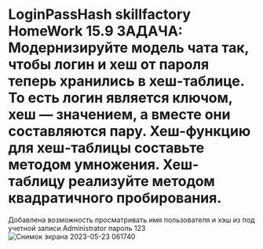 # LoginPassHash skillfactory HomeWork 15.9 ЗАДАЧА: Модернизируйте модель чата так, чтобы логин и хеш от пароля теперь хранились в хеш-таблице. То есть логин является ключом, хеш — значением, а вместе они составляются пару. Хеш-функцию для хеш-таблицы составьте методом умножения. Хеш-таблицу реализуйте методом квадратичного пробирования.
Добавлена возможность просматривать имя пользователя и хэш из под учетной записи Administrator пароль 123
![Снимок экрана 2023-05-23 061740](https://github.com/gexadax/LoginPassHash/assets/118321455/c857d64e-9432-4923-865d-363618149460)
